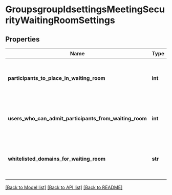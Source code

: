 # GroupsgroupIdsettingsMeetingSecurityWaitingRoomSettings

## Properties
Name | Type | Description | Notes
------------ | ------------- | ------------- | -------------
**participants_to_place_in_waiting_room** | **int** | The type of participants to be admitted to the Waiting Room:  * &#x60;0&#x60; - All attendees.  * &#x60;1&#x60; - Users who are not in your account.  * &#x60;2&#x60; - Users who are not in your account and are not part of your [allowed domains list](https://support.zoom.us/hc/en-us/articles/360037117472-Configuring-authentication-profiles#h_e3cf0d5f-eec7-4c2a-ad29-ef2a5079a7da). | [optional] 
**users_who_can_admit_participants_from_waiting_room** | **int** | The users who can admit participants from the Waiting Room:  * &#x60;0&#x60; - Host and co-hosts only.  * &#x60;1&#x60; - Host, co-hosts, and anyone who bypassed the waiting room if the host and co-hosts are not present. | [optional] 
**whitelisted_domains_for_waiting_room** | **str** | If the &#x60;participants_to_place_in_waiting_room&#x60; field is &#x60;2&#x60;, a comma-separated list of the domains that can bypass the Waiting Room (&#x60;example.com,example2.com&#x60;). | [optional] 

[[Back to Model list]](../README.md#documentation-for-models) [[Back to API list]](../README.md#documentation-for-api-endpoints) [[Back to README]](../README.md)

